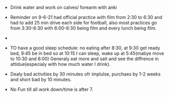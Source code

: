 - Drink water and work on calves/ forearm with anki
 - Reminder on 9-6-21 had official practice with film from 2:30 to 6:30 and had to add 25 min drive each side for football, also most practices go from 3:30-6:30 with 6:00-6:30 being film and every lunch being film.
 - 


 - TO have a good sleep schedule: no eating after 8:30, at 9:30 get ready bed, 9:45 be in bed so at 10:15 I can sleep, wake up at 5:45(mabye move to 10:30 and 6:00) Generaly eat more and salt and see the diffrence in attidue(especialy with how much water I drink).
 - Dealy bad activities by 30 minutes ofr implulse, purchaes by 1-2 weeks and short bad by 10 minutes.
 - No Fun till all work down/time is after 7. 
<!--stackedit_data:
eyJoaXN0b3J5IjpbLTUyODk0ODQ3LDIyNDEzNzM3NywtMTIzMz
U5NDk1OCw4Mzc4NTg0NzddfQ==
-->
